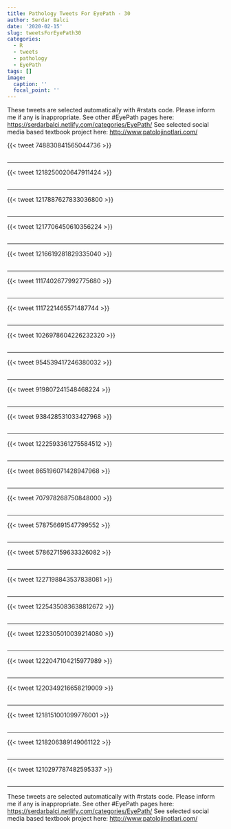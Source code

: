 ```yaml
---
title: Pathology Tweets For EyePath - 30
author: Serdar Balci
date: '2020-02-15'
slug: tweetsForEyePath30
categories:
  - R
  - tweets
  - pathology
  - EyePath
tags: []
image:
  caption: ''
  focal_point: ''
---
```



These tweets are selected automatically with #rstats code. Please inform me if any is inappropriate.
See other #EyePath pages here: https://serdarbalci.netlify.com/categories/EyePath/ 
See selected social media based textbook project here: http://www.patolojinotlari.com/

{{< tweet 748830841565044736 >}}
<br>
<br>
<hr>
{{< tweet 1218250020647911424 >}}
<br>
<br>
<hr>
{{< tweet 1217887627833036800 >}}
<br>
<br>
<hr>
{{< tweet 1217706450610356224 >}}
<br>
<br>
<hr>
{{< tweet 1216619281829335040 >}}
<br>
<br>
<hr>
{{< tweet 1117402677992775680 >}}
<br>
<br>
<hr>
{{< tweet 1117221465571487744 >}}
<br>
<br>
<hr>
{{< tweet 1026978604226232320 >}}
<br>
<br>
<hr>
{{< tweet 954539417246380032 >}}
<br>
<br>
<hr>
{{< tweet 919807241548468224 >}}
<br>
<br>
<hr>
{{< tweet 938428531033427968 >}}
<br>
<br>
<hr>
{{< tweet 1222593361275584512 >}}
<br>
<br>
<hr>
{{< tweet 865196071428947968 >}}
<br>
<br>
<hr>
{{< tweet 707978268750848000 >}}
<br>
<br>
<hr>
{{< tweet 578756691547799552 >}}
<br>
<br>
<hr>
{{< tweet 578627159633326082 >}}
<br>
<br>
<hr>
{{< tweet 1227198843537838081 >}}
<br>
<br>
<hr>
{{< tweet 1225435083638812672 >}}
<br>
<br>
<hr>
{{< tweet 1223305010039214080 >}}
<br>
<br>
<hr>
{{< tweet 1222047104215977989 >}}
<br>
<br>
<hr>
{{< tweet 1220349216658219009 >}}
<br>
<br>
<hr>
{{< tweet 1218151001099776001 >}}
<br>
<br>
<hr>
{{< tweet 1218206389149061122 >}}
<br>
<br>
<hr>
{{< tweet 1210297787482595337 >}}
<br>
<br>
<hr>


These tweets are selected automatically with #rstats code. Please inform me if any is inappropriate.
See other #EyePath pages here: https://serdarbalci.netlify.com/categories/EyePath/ 
See selected social media based textbook project here: http://www.patolojinotlari.com/
